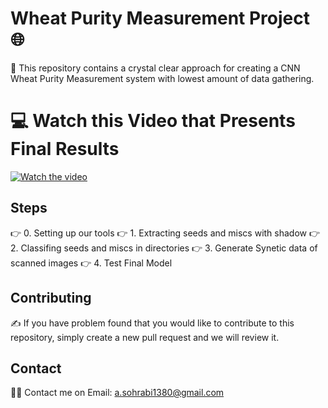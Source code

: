 # Wheat Purity Measurement Project 🌐
🍎 This repository contains a crystal clear approach for creating a CNN Wheat Purity Measurement system with lowest amount of data gathering.
# 💻 Watch this Video that Presents Final Results

[![Watch the video](https://img.youtube.com/vi/mN5CY_-RAEs/0.jpg)](https://www.youtube.com/watch?v=mN5CY_-RAEs)

## Steps
👉 0. Setting up our tools
👉 1. Extracting seeds and miscs with shadow
👉 2. Classifing seeds and miscs in directories
👉 3. Generate Synetic data of scanned images
👉 4. Test Final Model

## Contributing
✍️ If you have problem found that you would like to contribute to this repository, simply create a new pull request and we will review it.

## Contact
🙋‍♀️ Contact me on Email: a.sohrabi1380@gmail.com
